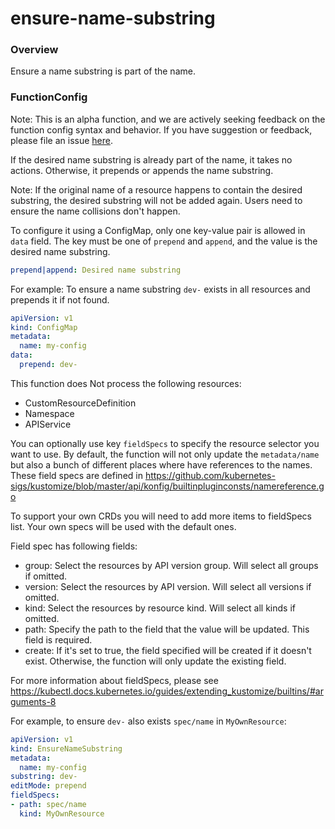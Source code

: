 # ensure-name-substring

### Overview

<!--mdtogo:Short-->

Ensure a name substring is part of the name.

<!--mdtogo-->

### FunctionConfig

<!--mdtogo:Long-->

Note: This is an alpha function, and we are actively seeking feedback on the
function config syntax and behavior. If you have suggestion or feedback, please
file an issue [here](https://github.com/GoogleContainerTools/kpt/issues/new/choose).

If the desired name substring is already part of the name, it takes no actions.
Otherwise, it prepends or appends the name substring.

Note: If the original name of a resource happens to contain the desired
substring, the desired substring will not be added again. Users need to ensure
the name collisions don't happen.

To configure it using a ConfigMap, only one key-value pair is allowed in `data`
field. The key must be one of `prepend` and `append`, and the value is the
desired name substring. 

```yaml
prepend|append: Desired name substring
```

For example: To ensure a name substring `dev-` exists in all resources and
prepends it if not found.

```yaml
apiVersion: v1
kind: ConfigMap
metadata:
  name: my-config
data:
  prepend: dev-
```

This function does Not process the following resources:
- CustomResourceDefinition
- Namespace
- APIService

You can optionally use key `fieldSpecs` to specify the resource selector you
want to use. By default, the function will not only update the `metadata/name`
but also a bunch of different places where have references to the names. These
field specs are defined in
https://github.com/kubernetes-sigs/kustomize/blob/master/api/konfig/builtinpluginconsts/namereference.go

To support your own CRDs you will need to add more items to fieldSpecs list.
Your own specs will be used with the default ones.

Field spec has following fields:

- group: Select the resources by API version group. Will select all groups
  if omitted.
- version: Select the resources by API version. Will select all versions
  if omitted.
- kind: Select the resources by resource kind. Will select all kinds
  if omitted.
- path: Specify the path to the field that the value will be updated. This field
  is required.
- create: If it's set to true, the field specified will be created if it doesn't
  exist. Otherwise, the function will only update the existing field.

For more information about fieldSpecs, please see
https://kubectl.docs.kubernetes.io/guides/extending_kustomize/builtins/#arguments-8

For example, to ensure `dev-` also exists `spec/name` in `MyOwnResource`:

```yaml
apiVersion: v1
kind: EnsureNameSubstring
metadata:
  name: my-config
substring: dev-
editMode: prepend
fieldSpecs:
- path: spec/name
  kind: MyOwnResource
```

<!--mdtogo-->
